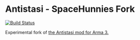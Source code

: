 # Antistasi - SpaceHunnies Fork

[![Build Status](https://travis-ci.org/nateberkopec/antistasi.svg?branch=master)](https://travis-ci.org/nateberkopec/antistasi)

Experimental fork of [the Antistasi mod for Arma 3.](http://www.a3antistasi.com/mod)
